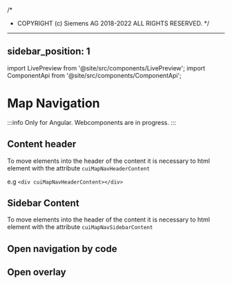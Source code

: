 /\*

- COPYRIGHT (c) Siemens AG 2018-2022 ALL RIGHTS RESERVED.
  \*/

---

## sidebar_position: 1

import LivePreview from '@site/src/components/LivePreview';
import ComponentApi from '@site/src/components/ComponentApi';

# Map Navigation

:::info
Only for Angular. Webcomponents are in progress.
:::

<LivePreview name="map-navigation" height="24rem" framework="angular"></LivePreview>

## Content header

To move elements into the header of the content it is necessary to html element with the attribute `cuiMapNavHeaderContent`

e.g `<div cuiMapNavHeaderContent></div>`

## Sidebar Content

To move elements into the header of the content it is necessary to html element with the attribute `cuiMapNavSidebarContent`

## Open navigation by code

<LivePreview name="map-navigation-open-navigation" height="24rem" framework="angular"></LivePreview>

## Open overlay

<LivePreview name="map-navigation-overlay" height="24rem" framework="angular"></LivePreview>

<ComponentApi name="cui-map-navigation"></ComponentApi>
